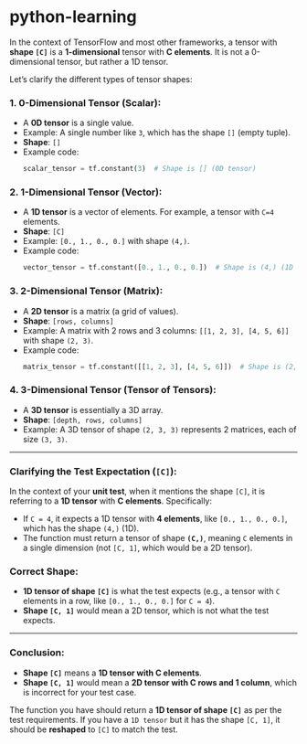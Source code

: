 ﻿# python-learning


 In the context of TensorFlow and most other frameworks, a tensor with **shape `[C]`** is a **1-dimensional** tensor with **C elements**. It is not a 0-dimensional tensor, but rather a 1D tensor.

Let’s clarify the different types of tensor shapes:

### 1. **0-Dimensional Tensor (Scalar):**
   - A **0D tensor** is a single value. 
   - Example: A single number like `3`, which has the shape `[]` (empty tuple).
   - **Shape**: `[]`
   - Example code:
     ```python
     scalar_tensor = tf.constant(3)  # Shape is [] (0D tensor)
     ```

### 2. **1-Dimensional Tensor (Vector):**
   - A **1D tensor** is a vector of elements. For example, a tensor with `C=4` elements.
   - **Shape**: `[C]`
   - Example: `[0., 1., 0., 0.]` with shape `(4,)`.
   - Example code:
     ```python
     vector_tensor = tf.constant([0., 1., 0., 0.])  # Shape is (4,) (1D tensor)
     ```

### 3. **2-Dimensional Tensor (Matrix):**
   - A **2D tensor** is a matrix (a grid of values).
   - **Shape**: `[rows, columns]`
   - Example: A matrix with 2 rows and 3 columns: `[[1, 2, 3], [4, 5, 6]]` with shape `(2, 3)`.
   - Example code:
     ```python
     matrix_tensor = tf.constant([[1, 2, 3], [4, 5, 6]])  # Shape is (2, 3) (2D tensor)
     ```

### 4. **3-Dimensional Tensor (Tensor of Tensors):**
   - A **3D tensor** is essentially a 3D array.
   - **Shape**: `[depth, rows, columns]`
   - Example: A 3D tensor of shape `(2, 3, 3)` represents 2 matrices, each of size `(3, 3)`.

---

### **Clarifying the Test Expectation (`[C]`):**

In the context of your **unit test**, when it mentions the shape `[C]`, it is referring to a **1D tensor** with **C elements**. Specifically:
- If `C = 4`, it expects a 1D tensor with **4 elements**, like `[0., 1., 0., 0.]`, which has the shape `(4,)` (1D).
- The function must return a tensor of shape **`(C,)`**, meaning `C` elements in a single dimension (not `[C, 1]`, which would be a 2D tensor).

### Correct Shape:

- **1D tensor of shape `[C]`** is what the test expects (e.g., a tensor with `C` elements in a row, like `[0., 1., 0., 0.]` for `C = 4`).
- **Shape `[C, 1]`** would mean a 2D tensor, which is not what the test expects.

---

### Conclusion:
- **Shape `[C]`** means a **1D tensor with C elements**.
- **Shape `[C, 1]`** would mean a **2D tensor with C rows and 1 column**, which is incorrect for your test case.

The function you have should return a **1D tensor of shape `[C]`** as per the test requirements. If you have a `1D tensor` but it has the shape `[C, 1]`, it should be **reshaped** to `[C]` to match the test.


